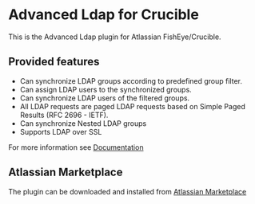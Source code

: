 # Advanced Ldap for Crucible
This is the Advanced Ldap plugin for Atlassian FishEye/Crucible.

## Provided features

* Can synchronize LDAP groups according to predefined group filter.
* Can assign LDAP users to the synchronized groups.
* Can synchronize LDAP users of the filtered groups.
* All LDAP requests are paged LDAP requests based on Simple Paged Results (RFC 2696 - IETF).
* Can synchronize Nested LDAP groups
* Supports LDAP over SSL

For more information see [Documentation](https://github.com/dkoudela/advanced-ldap-for-crucible/wiki)


## Atlassian Marketplace
The plugin can be downloaded and installed from [Atlassian Marketplace](https://marketplace.atlassian.com/plugins/com.davidkoudela.crucible.advanced-ldap-for-crucible)
